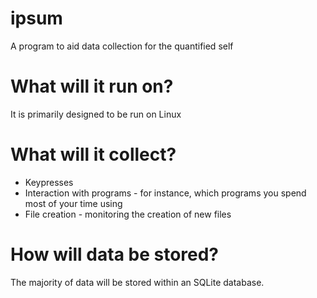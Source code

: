 ipsum
=====

A program to aid data collection for the quantified self 

What will it run on?
=====

It is primarily designed to be run on Linux


What will it collect?
=======================

* Keypresses
* Interaction with programs - for instance, which programs you spend most of your time using
* File creation - monitoring the creation of new files


How will data be stored?
=========================

The majority of data will be stored within an SQLite database.


